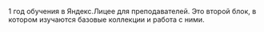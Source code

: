 1 год обучения в Яндекс.Лицее для преподавателей. Это второй блок, в котором 
изучаются базовые коллекции и работа с ними.
